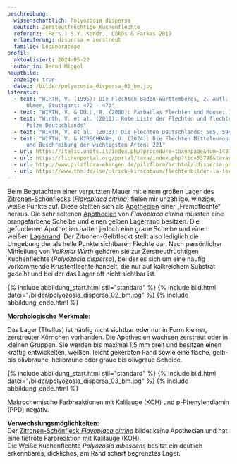 ```yaml
---
beschreibung:
  wissenschaftlich: Polyozosia dispersa
  deutsch: Zersteutfrüchtige Kuchenflechte
  referenz: (Pers.) S.Y. Kondr., Lökös & Farkas 2019
  erlaeuterung: dispersa = zerstreut
  familie: Lecanoraceae
profil:
  aktualisiert: 2024-05-22
  autor_in: Bernd Miggel
hauptbild:
  anzeige: true
  datei: /bilder/polyozosia_dispersa_01_bm.jpg
literatur:
  - text: "WIRTH, V. (1995): Die Flechten Baden-Württembergs, 2. Aufl., 1006 S.;
      Ulmer, Stuttgart: 472 - 473"
  - text: "WIRTH, V. & DÜLL, R. (2000): Farbatlas Flechten und Moose: 128"
  - text: "Wirth, V. et al. (2011): Rote Liste der Flechten und flechtenbewohnende
      Pilze Deutschlands"
  - text: "WIRTH, V. et al. (2013): Die Flechten Deutschlands: 585, 594"
  - text: "WIRTH, V. & KIRSCHBAUM, U. (2024): Die Flechten Mitteleuropas. Bestimmung
      und Beschreibung der wichtigsten Arten: 221"
  - url: https://italic.units.it/index.php?procedure=taxonpage&num=1487
  - url: https://lichenportal.org/portal/taxa/index.php?tid=53798&taxauthid=1&clid=1231
  - url: http://www.pilzflora-ehingen.de/pilzflora/arthtml/ldispersa.php
  - url: https://www.thm.de/lse/ulrich-kirschbaum/flechtenbilder-la-leca
---
```

Beim Begutachten einer verputzten Mauer mit einem großen Lager des [Zitronen-Schönflecks (*Flavoplaca citrina*)](/pilze/flavoplaca-citrina-zitronen-schönfleck) fielen mir unzählige, winzige, weiße Punkte auf. Diese stellten sich als [Apothecien](Apothecien "Glossar") einer „Fremdflechte“ heraus. Die sehr seltenen [Apothecien](Apothecien "Glossar") von *Flavoplaca citrina* müssten eine orangefarbene Scheibe und einen gelben Lagerrand besitzen. Die gefundenen Apothecien hatten jedoch eine graue Scheibe und einen weißen [Lagerrand](<Lager "Glossar">). Der Zitronen-Gelbfleckt stellt also lediglich die Umgebung der als helle Punkte sichtbaren Flechte dar. Nach persönlicher Mittleilung von *Volkmar Wirth* gehören sie zur Zerstreutfrüchtigen Kuchenflechte (*Polyozosia dispersa*), bei der es sich um eine häufig vorkommende Krustenflechte handelt, die nur auf kalkreichem Substrat gedeiht und bei der das Lager oft nicht sichtbar ist.

{% include abbildung_start.html stil="standard" %}
{% include bild.html datei="/bilder/polyozosia_dispersa_02_bm.jpg" %}
{% include abbildung_ende.html %}

**Morphologische Merkmale:**

Das Lager (Thallus) ist häufig nicht sichtbar oder nur in Form kleiner, zerstreuter Körnchen vorhanden. Die Apothecien wachsen zerstreut oder in kleinen Gruppen. Sie werden bis maximal 1,5 mm breit und besitzen einen kräftig entwickelten, weißen, leicht gekerbten Rand sowie eine flache, gelb- bis olivbraune, hellbraune oder graue bis olivgraue Scheibe.

{% include abbildung_start.html stil="standard" %}
{% include bild.html datei="/bilder/polyozosia_dispersa_03_bm.jpg" %}
{% include abbildung_ende.html %}

Makrochemische Farbreaktionen mit Kalilauge (KOH) und p-Phenylendiamin (PPD) negativ.

**Verwechslungsmöglichkeiten:**\
Der [Zitronen-Schönfleck *Flavoplaca citrina*](/pilze/flavoplaca-citrina-zitronen-schönfleck) bildet keine Apothecien und hat eine tiefrote Farbreaktion mit Kalilauge (KOH).\
Die Weiße Kuchenflechte *Polyozosia albescens* besitzt ein deutlich erkennbares, dickliches, am Rand scharf begrenztes Lager.